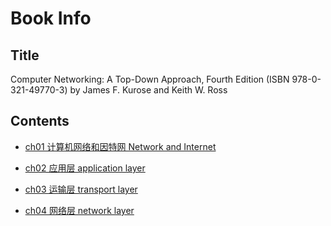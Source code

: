 # Book Info

## Title

Computer Networking: A Top-Down Approach, Fourth Edition (ISBN 978-0-321-49770-3) by James F. Kurose and Keith W. Ross

## Contents

- [ch01 计算机网络和因特网 Network and Internet](./ch01-network-and-internet.md)

- [ch02 应用层 application layer](./ch02-application-layer.md)

- [ch03 运输层 transport layer](./ch03-transport-layer.md)

- [ch04 网络层 network layer](./ch04-network-layer.md)